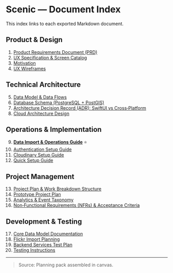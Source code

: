 # Scenic — Document Index

This index links to each exported Markdown document.

## Product & Design
1. [Product Requirements Document (PRD)](Scenic_PRD.md)
2. [UX Specification & Screen Catalog](Scenic_UX_Screens.md)
3. [Motivation](motivation.md)
4. [UX Wireframes](scenic_lo_fi_wireframes_react_prototype.jsx)

## Technical Architecture  
5. [Data Model & Data Flows](Scenic_Data_Model_and_Flows.md)
6. [Database Schema (PostgreSQL + PostGIS)](Scenic_Database_Schema.md)
7. [Architecture Decision Record (ADR): SwiftUI vs Cross‑Platform](Scenic_ADR_Architecture.md)
8. [Cloud Architecture Design](Scenic_Cloud_Architecture_Design.md)

## Operations & Implementation
9. [**Data Import & Operations Guide**](Scenic_Data_Import_Operations.md) ⭐
10. [Authentication Setup Guide](Scenic_Authentication_Setup_Guide.md)
11. [Cloudinary Setup Guide](CloudinarySetup.md)
12. [Quick Setup Guide](QUICK_SETUP.md)

## Project Management
13. [Project Plan & Work Breakdown Structure](Scenic_Project_Plan.md)
14. [Prototype Project Plan](Scenic_Prototype_Project_Plan.md)
15. [Analytics & Event Taxonomy](Scenic_Analytics_and_Event_Taxonomy.md)
16. [Non‑Functional Requirements (NFRs) & Acceptance Criteria](Scenic_NFRs_and_Acceptance_Criteria.md)

## Development & Testing
17. [Core Data Model Documentation](ScenicDataModel.md)
18. [Flickr Import Planning](FLICKR_BULK_IMPORT_PLAN.md)
19. [Backend Services Test Plan](TestPlan_BackendServices.md)
20. [Testing Instructions](TestingInstructions.md)

---

> Source: Planning pack assembled in canvas.
